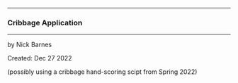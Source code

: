 ___
### Cribbage Application
___
by Nick Barnes

Created: Dec 27 2022

(possibly using a cribbage hand-scoring scipt from Spring 2022)


